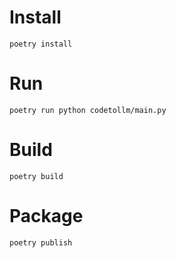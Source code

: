# Install 

```
poetry install
```

# Run 

```
poetry run python codetollm/main.py
```

# Build

```
poetry build
```


# Package

```
poetry publish
```
